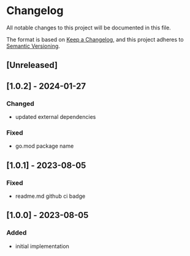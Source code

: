 # Changelog
All notable changes to this project will be documented in this file.

The format is based on [Keep a Changelog](https://keepachangelog.com/en/1.0.0/),
and this project adheres to [Semantic Versioning](https://semver.org/spec/v2.0.0.html).

## [Unreleased]

## [1.0.2] - 2024-01-27
### Changed
- updated external dependencies
### Fixed
- go.mod package name

## [1.0.1] - 2023-08-05
### Fixed
- readme.md github ci badge

## [1.0.0] - 2023-08-05
### Added
- initial implementation